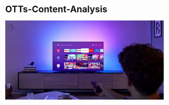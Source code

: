 # OTTs-Content-Analysis
![ott_logo](https://github.com/saicharannetha/OTTs-Content-Analysis-/blob/main/rating.jpg)
